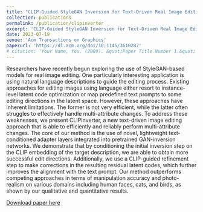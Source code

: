 ```yaml
---
title: "CLIP-Guided StyleGAN Inversion for Text-Driven Real Image Editing"
collection: publications
permalink: /publication/clipinverter
excerpt: 'CLIP-Guided StyleGAN Inversion for Text-Driven Real Image Editing'
date: 2023-07-19
venue: 'Acm Transactions on Graphics'
paperurl: 'https://dl.acm.org/doi/10.1145/3610287'
# citation: 'Your Name, You. (2009). &quot;Paper Title Number 1.&quot; <i>Journal 1</i>. 1(1).'
---
```

Researchers have recently begun exploring the use of StyleGAN-based models for real image editing. One particularly interesting application is using natural language descriptions to guide the editing process. Existing approaches for editing images using language either resort to instance-level latent code optimization or map predefined text prompts to some editing directions in the latent space. However, these approaches have inherent limitations. The former is not very efficient, while the latter often struggles to effectively handle multi-attribute changes. To address these weaknesses, we present CLIPInverter, a new text-driven image editing approach that is able to efficiently and reliably perform multi-attribute changes. The core of our method is the use of novel, lightweight text-conditioned adapter layers integrated into pretrained GAN-inversion networks. We demonstrate that by conditioning the initial inversion step on the CLIP embedding of the target description, we are able to obtain more successful edit directions. Additionally, we use a CLIP-guided refinement step to make corrections in the resulting residual latent codes, which further improves the alignment with the text prompt. Our method outperforms competing approaches in terms of manipulation accuracy and photo-realism on various domains including human faces, cats, and birds, as shown by our qualitative and quantitative results.

[Download paper here](https://dl.acm.org/doi/10.1145/3610287)
